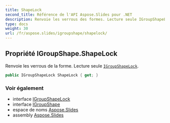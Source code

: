 ```yaml
---
title: ShapeLock
second_title: Référence de l'API Aspose.Slides pour .NET
description: Renvoie les verrous des formes. Lecture seule IGroupShapeLockaspose.slides/igroupshapelock.
type: docs
weight: 30
url: /fr/aspose.slides/igroupshape/shapelock/
---
```


## Propriété IGroupShape.ShapeLock

Renvoie les verrous de la forme. Lecture seule [`IGroupShapeLock`](../../igroupshapelock).

```csharp
public IGroupShapeLock ShapeLock { get; }
```

### Voir également

* interface [IGroupShapeLock](../../igroupshapelock)
* interface [IGroupShape](../../igroupshape)
* espace de noms [Aspose.Slides](../../igroupshape)
* assembly [Aspose.Slides](../../../)

<!-- NE PAS ÉDITER : généré par xmldocmd pour Aspose.Slides.dll -->